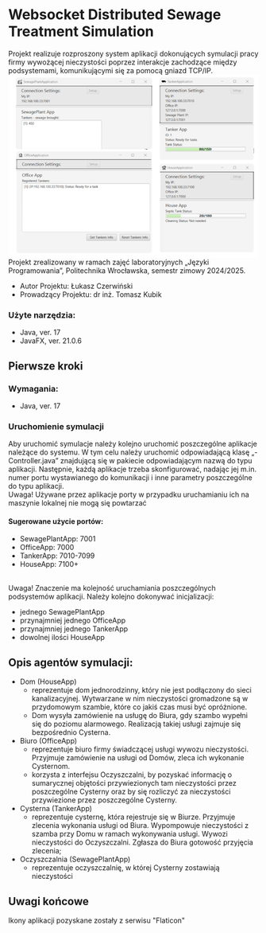 <h1>Websocket Distributed Sewage Treatment Simulation</h1>
Projekt realizuje rozproszony system aplikacji dokonujących symulacji pracy firmy wywożącej nieczystości poprzez interakcje zachodzące między podsystemami, komunikującymi się za pomocą gniazd TCP/IP.
<br>
<img alt="AppView" src="https://github.com/Lukasz2004/websocket-distributed-simulation/blob/master/github/websocket-distributed-simulation.png?raw=true" align="center">
Projekt zrealizowany w ramach zajęć laboratoryjnych „Języki Programowania”, Politechnika Wrocławska, semestr zimowy 2024/2025. 
<ul>
  <li>Autor Projektu: Łukasz Czerwiński</li>
  <li>Prowadzący Projektu: dr inż. Tomasz Kubik</li>
</ul>

<h3>Użyte narzędzia:</h3>
<ul>
  <li>Java, ver. 17</li>
  <li>JavaFX, ver. 21.0.6</li>
</ul>

<h2>Pierwsze kroki</h2>
<h3>Wymagania:</h3>
<ul>
  <li>Java, ver. 17</li>
</ul>
<h3>Uruchomienie symulacji</h3>
Aby uruchomić symulacje należy kolejno uruchomić poszczególne aplikacje należące do systemu. W tym celu należy uruchomić odpowiadającą klasę „-Controller.java” znajdującą się w pakiecie odpowiadającym nazwą do typu aplikacji. Następnie, każdą aplikacje trzeba skonfigurować, nadając jej m.in. numer portu wystawianego do komunikacji i inne parametry poszczególne do typu aplikacji.
<br>
Uwaga! Używane przez aplikacje porty w przypadku uruchamianiu ich na maszynie lokalnej nie mogą się powtarzać
<br>
<h4>Sugerowane użycie portów:</h4>
<ul>
  <li>SewagePlantApp: 7001</li>
  <li>OfficeApp: 7000</li>
  <li>TankerApp: 7010-7099</li>
  <li>HouseApp: 7100+</li>
</ul>
<br>
Uwaga! Znaczenie ma kolejność uruchamiania poszczególnych podsystemów aplikacji. Należy kolejno dokonywać inicjalizacji:
<ul>
  <li>jednego SewagePlantApp</li>
  <li>przynajmniej jednego OfficeApp</li>
  <li>przynajmniej jednego TankerApp</li>
  <li>dowolnej ilości HouseApp</li>
</ul>
<h2>Opis agentów symulacji:</h2>
<ul>
  <li>Dom (HouseApp)
    <ul>
        <li>reprezentuje dom jednorodzinny, który nie jest podłączony do sieci kanalizacyjnej. Wytwarzane w nim nieczystości gromadzone są w przydomowym szambie, które co jakiś czas musi być opróżnione. </li>
        <li>Dom wysyła zamówienie na usługę do Biura, gdy szambo wypełni się do poziomu alarmowego. Realizacją takiej usługi zajmuje się bezpośrednio Cysterna.</li>
    </ul>
  </li>
  <li>Biuro (OfficeApp)
    <ul>
        <li>reprezentuje biuro firmy świadczącej usługi wywozu nieczystości. Przyjmuje zamówienie na usługi od Domów, zleca ich wykonanie Cysternom. </li>
        <li>korzysta z interfejsu Oczyszczalni, by pozyskać informację o sumarycznej objętości przywiezionych tam nieczystości przez poszczególne Cysterny oraz by się rozliczyć za nieczystości przywiezione przez poszczególne Cysterny.</li>
    </ul>
  </li>
  <li>Cysterna (TankerApp)
    <ul>
        <li>reprezentuje cysternę, która rejestruje się w Biurze. Przyjmuje zlecenia wykonania usługi od Biura. Wypompowuje nieczystości z szamba przy Domu w ramach wykonywania usługi. Wywozi nieczystości do Oczyszczalni. Zgłasza do Biura gotowość przyjęcia zlecenia; </li>
    </ul>
  </li>
    <li>Oczyszczalnia (SewagePlantApp)
    <ul>
        <li>reprezentuje oczyszczalnię, w której Cysterny zostawiają nieczystości </li>
    </ul>
  </li>
</ul>
<h2>Uwagi końcowe</h2>
Ikony aplikacji pozyskane zostały z serwisu "Flaticon"
